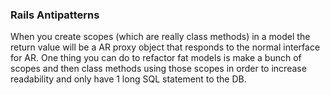 ### Rails Antipatterns

When you create scopes (which are really class methods) in a model the return
value will be a AR proxy object that responds to the normal interface for AR.
One thing you can do to refactor fat models is make a bunch of scopes and then
class methods using those scopes in order to increase readability and only have
1 long SQL statement to the DB.


